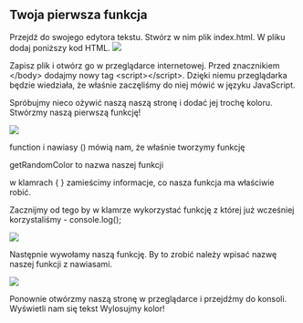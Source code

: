 ## Twoja pierwsza funkcja

Przejdź do swojego edytora tekstu. Stwórz w nim plik index.html. W pliku dodaj poniższy kod HTML. ![](https://docs.google.com/drawings/u/4/d/sLJPgPkjtnvlmDxdCWCKDaQ/image?w=595&h=193&rev=177&ac=1)

Zapisz plik i otwórz go w przeglądarce internetowej. Przed znacznikiem &lt;/body&gt; dodajmy nowy tag &lt;script&gt;&lt;/script&gt;. Dzięki niemu przeglądarka będzie wiedziała, że właśnie zaczęliśmy do niej mówić w języku JavaScript.

Spróbujmy nieco ożywić naszą naszą stronę i dodać jej trochę koloru. Stwórzmy naszą pierwszą funkcję!

![](https://docs.google.com/drawings/u/4/d/skLuF3XS5LvSmfiKnS9ds9A/image?w=586&h=85&rev=4&ac=1)

function i nawiasy \(\)  mówią nam, że właśnie tworzymy funkcję 

getRandomColor to nazwa naszej funkcji

w klamrach { } zamieścimy informacje, co nasza funkcja ma właściwie robić.

Zacznijmy od tego by w klamrze wykorzystać funkcję z której już wcześniej korzystaliśmy - console.log\(\);

![](https://docs.google.com/drawings/u/4/d/skLuF3XS5LvSmfiKnS9ds9A/image?w=586&h=110&rev=69&ac=1)

Następnie wywołamy naszą funkcję. By to zrobić należy wpisać nazwę naszej funkcji z nawiasami.

![](https://docs.google.com/drawings/u/4/d/skLuF3XS5LvSmfiKnS9ds9A/image?w=586&h=157&rev=75&ac=1)

Ponownie otwórzmy naszą stronę w przeglądarce i przejdźmy do konsoli. Wyświetli nam się tekst Wylosujmy kolor!

